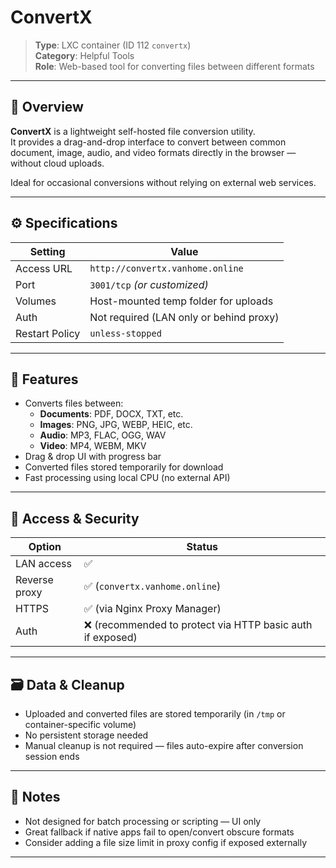 # ConvertX

> **Type**: LXC container (ID 112 `convertx`)  
> **Category**: Helpful Tools  
> **Role**: Web-based tool for converting files between different formats

---

## 🧩 Overview

**ConvertX** is a lightweight self-hosted file conversion utility.  
It provides a drag-and-drop interface to convert between common document, image, audio, and video formats directly in the browser — without cloud uploads.

Ideal for occasional conversions without relying on external web services.

---

## ⚙️ Specifications

| Setting         | Value                                |
|-----------------|--------------------------------------|
| Access URL      | `http://convertx.vanhome.online`     |
| Port            | `3001/tcp` *(or customized)*         |
| Volumes         | Host-mounted temp folder for uploads |
| Auth            | Not required (LAN only or behind proxy) |
| Restart Policy  | `unless-stopped`                     |

---

## 🔧 Features

- Converts files between:
  - **Documents**: PDF, DOCX, TXT, etc.
  - **Images**: PNG, JPG, WEBP, HEIC, etc.
  - **Audio**: MP3, FLAC, OGG, WAV
  - **Video**: MP4, WEBM, MKV
- Drag & drop UI with progress bar
- Converted files stored temporarily for download
- Fast processing using local CPU (no external API)

---

## 🔐 Access & Security

| Option       | Status |
|--------------|--------|
| LAN access   | ✅     |
| Reverse proxy | ✅ (`convertx.vanhome.online`) |
| HTTPS        | ✅ (via Nginx Proxy Manager) |
| Auth         | ❌ (recommended to protect via HTTP basic auth if exposed) |

---

## 🗃️ Data & Cleanup

- Uploaded and converted files are stored temporarily (in `/tmp` or container-specific volume)
- No persistent storage needed
- Manual cleanup is not required — files auto-expire after conversion session ends

---

## 📝 Notes

- Not designed for batch processing or scripting — UI only  
- Great fallback if native apps fail to open/convert obscure formats  
- Consider adding a file size limit in proxy config if exposed externally

---
